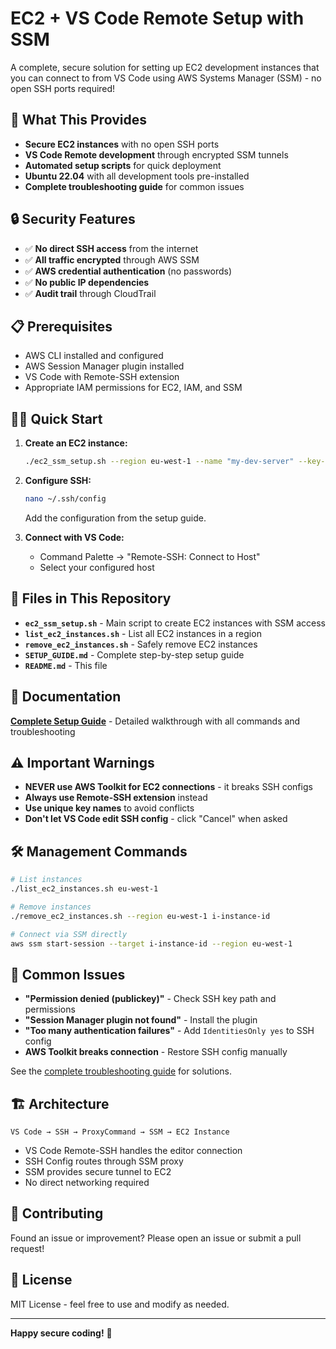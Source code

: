 # EC2 + VS Code Remote Setup with SSM

A complete, secure solution for setting up EC2 development instances that you can connect to from VS Code using AWS Systems Manager (SSM) - no open SSH ports required!

## 🚀 What This Provides

- **Secure EC2 instances** with no open SSH ports
- **VS Code Remote development** through encrypted SSM tunnels
- **Automated setup scripts** for quick deployment
- **Ubuntu 22.04** with all development tools pre-installed
- **Complete troubleshooting guide** for common issues

## 🔒 Security Features

- ✅ **No direct SSH access** from the internet
- ✅ **All traffic encrypted** through AWS SSM
- ✅ **AWS credential authentication** (no passwords)
- ✅ **No public IP dependencies**
- ✅ **Audit trail** through CloudTrail

## 📋 Prerequisites

- AWS CLI installed and configured
- AWS Session Manager plugin installed
- VS Code with Remote-SSH extension
- Appropriate IAM permissions for EC2, IAM, and SSM

## 🏃‍♂️ Quick Start

1. **Create an EC2 instance:**
   ```bash
   ./ec2_ssm_setup.sh --region eu-west-1 --name "my-dev-server" --key-name "my-key-$(date +%Y%m%d)"
   ```

2. **Configure SSH:**
   ```bash
   nano ~/.ssh/config
   ```
   Add the configuration from the setup guide.

3. **Connect with VS Code:**
   - Command Palette → "Remote-SSH: Connect to Host"
   - Select your configured host

## 📁 Files in This Repository

- **`ec2_ssm_setup.sh`** - Main script to create EC2 instances with SSM access
- **`list_ec2_instances.sh`** - List all EC2 instances in a region
- **`remove_ec2_instances.sh`** - Safely remove EC2 instances
- **`SETUP_GUIDE.md`** - Complete step-by-step setup guide
- **`README.md`** - This file

## 📖 Documentation

**[Complete Setup Guide](SETUP_GUIDE.md)** - Detailed walkthrough with all commands and troubleshooting

## ⚠️ Important Warnings

- **NEVER use AWS Toolkit for EC2 connections** - it breaks SSH configs
- **Always use Remote-SSH extension** instead
- **Use unique key names** to avoid conflicts
- **Don't let VS Code edit SSH config** - click "Cancel" when asked

## 🛠️ Management Commands

```bash
# List instances
./list_ec2_instances.sh eu-west-1

# Remove instances
./remove_ec2_instances.sh --region eu-west-1 i-instance-id

# Connect via SSM directly
aws ssm start-session --target i-instance-id --region eu-west-1
```

## 🐛 Common Issues

- **"Permission denied (publickey)"** - Check SSH key path and permissions
- **"Session Manager plugin not found"** - Install the plugin
- **"Too many authentication failures"** - Add `IdentitiesOnly yes` to SSH config
- **AWS Toolkit breaks connection** - Restore SSH config manually

See the [complete troubleshooting guide](SETUP_GUIDE.md#troubleshooting) for solutions.

## 🏗️ Architecture

```
VS Code → SSH → ProxyCommand → SSM → EC2 Instance
```

- VS Code Remote-SSH handles the editor connection
- SSH Config routes through SSM proxy
- SSM provides secure tunnel to EC2
- No direct networking required

## 🤝 Contributing

Found an issue or improvement? Please open an issue or submit a pull request!

## 📄 License

MIT License - feel free to use and modify as needed.

---

**Happy secure coding!** 🚀
